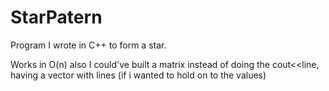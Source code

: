 # StarPatern

Program I wrote in C++ to form a star.

Works in O(n) also I could've built a matrix instead of doing the cout<<line, having a vector with lines (if i wanted to hold on to the values)
